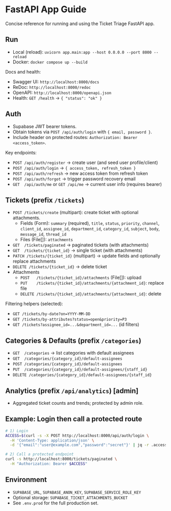 # FastAPI App Guide

Concise reference for running and using the Ticket Triage FastAPI app.

## Run
- Local (reload): `uvicorn app.main:app --host 0.0.0.0 --port 8000 --reload`
- Docker: `docker compose up --build`

Docs and health:
- Swagger UI: `http://localhost:8000/docs`
- ReDoc: `http://localhost:8000/redoc`
- OpenAPI: `http://localhost:8000/openapi.json`
- Health: `GET /health` → `{ "status": "ok" }`

## Auth
- Supabase JWT bearer tokens.
- Obtain tokens via `POST /api/auth/login` with `{ email, password }`.
- Include header on protected routes: `Authorization: Bearer <access_token>`.

Key endpoints:
- `POST /api/auth/register` → create user (and seed user profile/client)
- `POST /api/auth/login` → `{ access_token, refresh_token }`
- `POST /api/auth/refresh` → new access token from refresh token
- `POST /api/auth/forgot` → trigger password recovery email
- `GET  /api/auth/me` or `GET /api/me` → current user info (requires bearer)

## Tickets (prefix `/tickets`)
- `POST /tickets/create` (multipart): create ticket with optional attachments.
  - Fields (Form): `summary` (required), `title`, `status`, `priority`, `channel`, `client_id`, `assignee_id`, `department_id`, `category_id`, `subject`, `body`, `message_id`, `thread_id`
  - Files (File[]): `attachments`
- `GET  /tickets/paginated` → paginated tickets (with attachments)
- `GET  /tickets/{ticket_id}` → single ticket (with attachments)
- `PATCH /tickets/{ticket_id}` (multipart) → update fields and optionally replace attachments
- `DELETE /tickets/{ticket_id}` → delete ticket
- Attachments
  - `POST   /tickets/{ticket_id}/attachments` (File[]): upload
  - `PUT    /tickets/{ticket_id}/attachments/{attachment_id}`: replace file
  - `DELETE /tickets/{ticket_id}/attachments/{attachment_id}`: delete

Filtering helpers (selected):
- `GET /tickets/by-date?on=YYYY-MM-DD`
- `GET /tickets/by-attributes?status=open&priority=P3`
- `GET /tickets?assignee_id=...&department_id=...` (id filters)

## Categories & Defaults (prefix `/categories`)
- `GET  /categories` → list categories with default assignees
- `GET  /categories/{category_id}/default-assignees`
- `POST /categories/{category_id}/default-assignees`
- `PUT  /categories/{category_id}/default-assignees/{staff_id}`
- `DELETE /categories/{category_id}/default-assignees/{staff_id}`

## Analytics (prefix `/api/analytics`) [admin]
- Aggregated ticket counts and trends; protected by admin role.

## Example: Login then call a protected route
```bash
# 1) Login
ACCESS=$(curl -s -X POST http://localhost:8000/api/auth/login \
  -H 'Content-Type: application/json' \
  -d '{"email":"user@example.com","password":"secret"}' | jq -r .access_token)

# 2) Call a protected endpoint
curl -s http://localhost:8000/tickets/paginated \
  -H "Authorization: Bearer $ACCESS"
```

## Environment
- `SUPABASE_URL`, `SUPABASE_ANON_KEY`, `SUPABASE_SERVICE_ROLE_KEY`
- Optional storage: `SUPABASE_TICKET_ATTACHMENTS_BUCKET`
- See `.env.prod` for the full production set.

